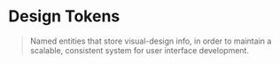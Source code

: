 # Design Tokens

> Named entities that store visual-design info, in order to maintain a scalable, consistent system for user interface development.
